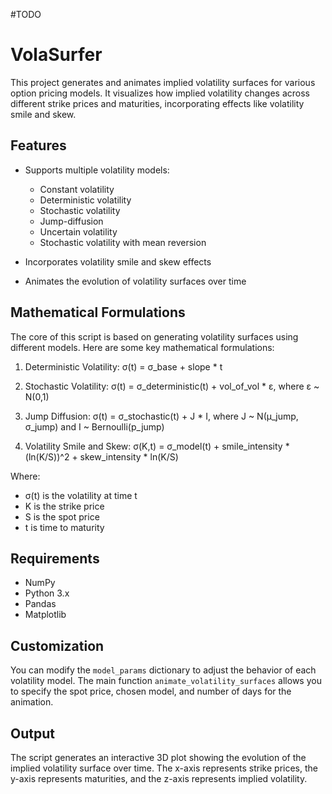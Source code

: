 #TODO
# VolaSurfer


This project generates and animates implied volatility surfaces for various option pricing models. It visualizes how implied volatility changes across different strike prices and maturities, incorporating effects like volatility smile and skew.

## Features

- Supports multiple volatility models:
  - Constant volatility
  - Deterministic volatility
  - Stochastic volatility
  - Jump-diffusion
  - Uncertain volatility
  - Stochastic volatility with mean reversion

- Incorporates volatility smile and skew effects
- Animates the evolution of volatility surfaces over time

## Mathematical Formulations

The core of this script is based on generating volatility surfaces using different models. Here are some key mathematical formulations:

1. Deterministic Volatility:
   σ(t) = σ_base + slope * t

2. Stochastic Volatility:
   σ(t) = σ_deterministic(t) + vol_of_vol * ε,  where ε ~ N(0,1)

3. Jump Diffusion:
   σ(t) = σ_stochastic(t) + J * I,  where J ~ N(μ_jump, σ_jump) and I ~ Bernoulli(p_jump)

4. Volatility Smile and Skew:
   σ(K,t) = σ_model(t) + smile_intensity * (ln(K/S))^2 + skew_intensity * ln(K/S)

Where:
- σ(t) is the volatility at time t
- K is the strike price
- S is the spot price
- t is time to maturity

## Requirements

- NumPy
- Python 3.x
- Pandas
- Matplotlib

## Customization

You can modify the `model_params` dictionary to adjust the behavior of each volatility model. The main function `animate_volatility_surfaces` allows you to specify the spot price, chosen model, and number of days for the animation.

## Output

The script generates an interactive 3D plot showing the evolution of the implied volatility surface over time. The x-axis represents strike prices, the y-axis represents maturities, and the z-axis represents implied volatility.
